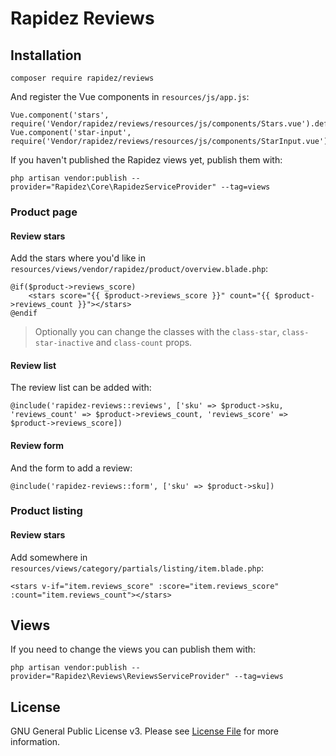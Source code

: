 # Rapidez Reviews

## Installation

```
composer require rapidez/reviews
```

And register the Vue components in `resources/js/app.js`:
```
Vue.component('stars', require('Vendor/rapidez/reviews/resources/js/components/Stars.vue').default)
Vue.component('star-input', require('Vendor/rapidez/reviews/resources/js/components/StarInput.vue').default)
```

If you haven't published the Rapidez views yet, publish them with:
```
php artisan vendor:publish --provider="Rapidez\Core\RapidezServiceProvider" --tag=views
```

### Product page

#### Review stars

Add the stars where you'd like in `resources/views/vendor/rapidez/product/overview.blade.php`:
```
@if($product->reviews_score)
    <stars score="{{ $product->reviews_score }}" count="{{ $product->reviews_count }}"></stars>
@endif
```

> Optionally you can change the classes with the `class-star`, `class-star-inactive` and `class-count` props.

#### Review list

The review list can be added with:
```
@include('rapidez-reviews::reviews', ['sku' => $product->sku, 'reviews_count' => $product->reviews_count, 'reviews_score' => $product->reviews_score])
```

#### Review form

And the form to add a review:
```
@include('rapidez-reviews::form', ['sku' => $product->sku])
```

### Product listing

#### Review stars

Add somewhere in `resources/views/category/partials/listing/item.blade.php`:
```
<stars v-if="item.reviews_score" :score="item.reviews_score" :count="item.reviews_count"></stars>
```

## Views

If you need to change the views you can publish them with:
```
php artisan vendor:publish --provider="Rapidez\Reviews\ReviewsServiceProvider" --tag=views
```

## License

GNU General Public License v3. Please see [License File](LICENSE) for more information.
